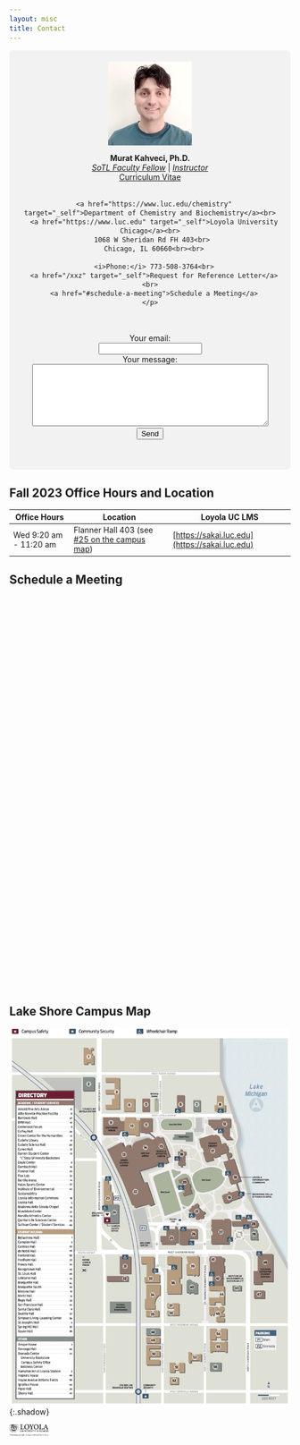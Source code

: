 ```yaml
---
layout: misc
title: Contact
---
```


<div style="background-color: rgb(242, 242, 242); padding: 20px; border-radius: 8px; display: flex; align-items: center; justify-content: center; flex-direction: column; text-align: center;">

  <img width="150" class="mb-3 rounded-circle border shadow" src="/images/team/murat-kahveci.jpg">

  <div>
    <p>
      <b>Murat Kahveci, Ph.D.</b> <br>
      <i><a href="https://www.luc.edu/fcip/awardsresearchopportunities/paidfacultyroles/scholarshipofteachingandlearningfacultyfellowsprogram/" target="_self">SoTL Faculty Fellow</a></i> | <i><a href="https://www.luc.edu/chemistry/facultystaff/kahvecimurat.shtml" target="_self">Instructor</a></i> <br> 
<a href="/murat" target="_self">Curriculum Vitae</a> <br><br>

      <a href="https://www.luc.edu/chemistry" target="_self">Department of Chemistry and Biochemistry</a><br>
      <a href="https://www.luc.edu" target="_self">Loyola University Chicago</a><br>
      1068 W Sheridan Rd FH 403<br> 
      Chicago, IL 60660<br><br>

      <i>Phone:</i> 773-508-3764<br>
      <a href="/xxz" target="_self">Request for Reference Letter</a><br>
      <a href="#schedule-a-meeting">Schedule a Meeting</a>
    </p>
  </div>

  <div>
    <p>
<form action="https://formspree.io/f/xdojepgn" method="POST" style="background-color: rgb(242, 242, 242); padding: 20px; border-radius: 8px;">
                    <label>Your email:<br><input type="email" name="email"></label><br>
                    <label>Your message:<br><textarea rows="7" cols="50" maxlength="500" name="message"></textarea></label><br>
                    <!-- your other form fields go here -->
                    <button type="submit">Send</button>
                </form>
    </p>
  </div>
</div>

<!-- Add space using Bootstrap utility classes -->
<div class="mt-5"></div>

## Fall 2023 Office Hours and Location

| Office Hours           | Location                                                               | Loyola UC LMS                |
| -----------------------|------------------------------------------------------------------------| ---------------------------- |
| Wed 9:20 am - 11:20 am | Flanner Hall 403 (see [#25 on the campus map](#lake-shore-campus-map)) | [https://sakai.luc.edu](https://sakai.luc.edu)  |

<!-- Add space using Bootstrap utility classes -->
<div class="mt-5"></div>

## Schedule a Meeting

<!-- Calendly inline widget begin -->
<div class="calendly-inline-widget" data-url="https://calendly.com/kahveci-pw/one-on-one-meeting?hide_event_type_details=1&hide_gdpr_banner=1" style="min-width:320px;height:700px;"></div>
<script type="text/javascript" src="https://assets.calendly.com/assets/external/widget.js" async></script>
<!-- Calendly inline widget end -->

<!-- Calendly badge widget begin -->
<link href="https://assets.calendly.com/assets/external/widget.css" rel="stylesheet">
<script src="https://assets.calendly.com/assets/external/widget.js" type="text/javascript" async></script>
<script type="text/javascript">window.onload = function() { Calendly.initBadgeWidget({ url: 'https://calendly.com/kahveci-pw/one-on-one-meeting', text: 'Schedule a Meeting', color: '#0069ff', textColor: '#ffffff', branding: undefined }); }</script>
<!-- Calendly badge widget end -->

<!-- Add space using Bootstrap utility classes -->
<div class="mt-5"></div>

## Lake Shore Campus Map

<img src="images/lsc.jpg" alt="Loyola University Chicago - LSC" style="width:800px;">{:.shadow}


<div class="row">
  <div class="col-lg-12">
    <div class="float-lg-right" style="vertical-align: bottom; display: table-cell;">
      <a class="off" href="https://www.luc.edu/chemistry/facultystaff/kahvecimurat.shtml"><img width=70 src="/images/logos/luc-grayscale.png"></a>&nbsp; &nbsp; &nbsp; &nbsp;
<!--      <a class="off" href="https://www.hhmi.org/">
        <img width=68 src="/images/logos/logo_hhmi_grayscale.png">
      </a>-->
    </div>
  </div>
</div>